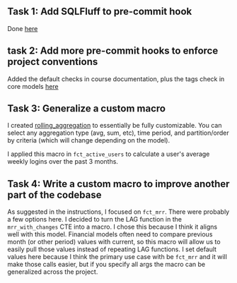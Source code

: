 ## Task 1: Add SQLFluff to pre-commit hook

Done [here](https://github.com/sander-c-beck/course_advanced_dbt/blob/sander-project-2/.pre-commit-config.yaml#L8)

## task 2: Add more pre-commit hooks to enforce project conventions

Added the default checks in course documentation, plus the tags check in core models [here](https://github.com/sander-c-beck/course_advanced_dbt/blob/sander-project-2/.pre-commit-config.yaml#L35)

## Task 3: Generalize a custom macro

I created [rolling_aggregation](https://github.com/sander-c-beck/course_advanced_dbt/blob/sander-project-2/macros/rolling_aggregation.sql) to essentially be fully customizable. You can select any aggregation type (avg, sum, etc), time period, and partition/order by criteria (which will change depending on the model).

I applied this macro in `fct_active_users` to calculate a user's average weekly logins over the past 3 months.

## Task 4: Write a custom macro to improve another part of the codebase

As suggested in the instructions, I focused on `fct_mrr`. There were probably a few options here. I decided to turn the LAG function in the `mrr_with_changes` CTE into a macro. I chose this because I think it aligns well with this model. Financial models often need to compare previous month (or other period) values with current, so this macro will allow us to easily pull those values instead of repeating LAG functions. I set default values here because I think the primary use case with be `fct_mrr` and it will make those calls easier, but if you specify all args the macro can be generalized across the project.
